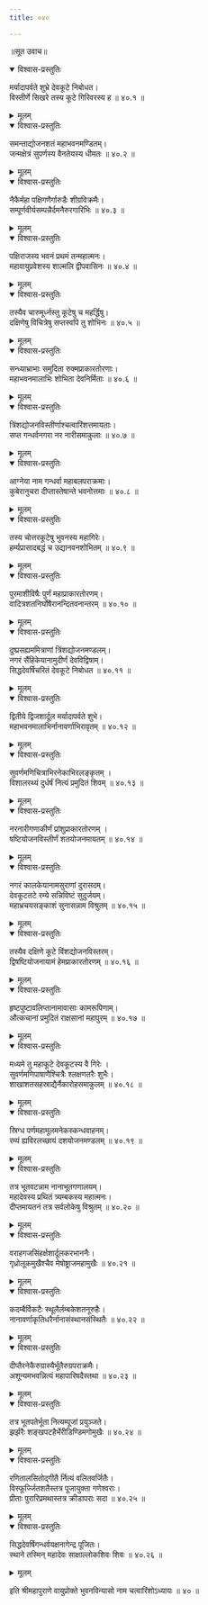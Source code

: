 ```yaml
---
title: ०४०

---
```

॥सूत उवाच॥


<details open><summary>विश्वास-प्रस्तुतिः</summary>

मर्यादापर्वते शुभ्रे देवकूटे निबोधत।  
विस्तीर्णे सिखरे तस्य कूटे गिरिवरस्य ह ॥ ४०.१ ॥
</details>

<details><summary>मूलम्</summary>

मर्यादापर्वते शुभ्रे देवकूटे निबोधत।  
विस्तीर्णे सिखरे तस्य कूटे गिरिवरस्य ह ॥ ४०.१ ॥
</details>


<details open><summary>विश्वास-प्रस्तुतिः</summary>

समन्ताद्योजनशतं महाभवनमण्डितम्।  
जन्मक्षेत्रं सुपर्णस्य वैनतेयस्य धीमतः ॥ ४०.२ ॥
</details>

<details><summary>मूलम्</summary>

समन्ताद्योजनशतं महाभवनमण्डितम्।  
जन्मक्षेत्रं सुपर्णस्य वैनतेयस्य धीमतः ॥ ४०.२ ॥
</details>


<details open><summary>विश्वास-प्रस्तुतिः</summary>

नैकैर्महा पक्षिगणैर्गारुडैः शीग्रविक्रमैः।  
सम्पूर्णवीर्यसम्पन्नैर्दमनैरुरगारिभिः ॥ ४०.३ ॥
</details>

<details><summary>मूलम्</summary>

नैकैर्महा पक्षिगणैर्गारुडैः शीग्रविक्रमैः।  
सम्पूर्णवीर्यसम्पन्नैर्दमनैरुरगारिभिः ॥ ४०.३ ॥
</details>


<details open><summary>विश्वास-प्रस्तुतिः</summary>

पक्षिराजस्य भवनं प्रथमं तन्महात्मनः।  
महावायुप्रवेशस्य शाल्मलि द्वीपवासिनः ॥ ४०.४ ॥
</details>

<details><summary>मूलम्</summary>

पक्षिराजस्य भवनं प्रथमं तन्महात्मनः।  
महावायुप्रवेशस्य शाल्मलि द्वीपवासिनः ॥ ४०.४ ॥
</details>


<details open><summary>विश्वास-प्रस्तुतिः</summary>

तस्यैव चारुमूर्ध्नस्तु कूटेषु च महर्द्धिषु।  
दक्षिणेषु विचित्रेषु सप्तस्वपि तु शोभिनः ॥ ४०.५ ॥
</details>

<details><summary>मूलम्</summary>

तस्यैव चारुमूर्ध्नस्तु कूटेषु च महर्द्धिषु।  
दक्षिणेषु विचित्रेषु सप्तस्वपि तु शोभिनः ॥ ४०.५ ॥
</details>


<details open><summary>विश्वास-प्रस्तुतिः</summary>

सन्ध्याभ्राभाः समुदिता रुक्मप्राकारतोरणाः।  
महाभवनमालाभिः शोभिता देवनिर्मिताः ॥ ४०.६ ॥
</details>

<details><summary>मूलम्</summary>

सन्ध्याभ्राभाः समुदिता रुक्मप्राकारतोरणाः।  
महाभवनमालाभिः शोभिता देवनिर्मिताः ॥ ४०.६ ॥
</details>


<details open><summary>विश्वास-प्रस्तुतिः</summary>

त्रिंशद्योजनविस्तीर्णाश्चत्वारिंशत्तमायताः।  
सप्त गन्धर्वनगरा नर नारीसमाकुलाः ॥ ४०.७ ॥
</details>

<details><summary>मूलम्</summary>

त्रिंशद्योजनविस्तीर्णाश्चत्वारिंशत्तमायताः।  
सप्त गन्धर्वनगरा नर नारीसमाकुलाः ॥ ४०.७ ॥
</details>


<details open><summary>विश्वास-प्रस्तुतिः</summary>

आग्नेया नाम गन्धर्वा महाबलपराक्रमाः।  
कुबेरानुचरा दीप्तास्तेषान्ते भवनोत्तमाः ॥ ४०.८ ॥
</details>

<details><summary>मूलम्</summary>

आग्नेया नाम गन्धर्वा महाबलपराक्रमाः।  
कुबेरानुचरा दीप्तास्तेषान्ते भवनोत्तमाः ॥ ४०.८ ॥
</details>


<details open><summary>विश्वास-प्रस्तुतिः</summary>

तस्य चोत्तरकूटेषु भुवनस्य महागिरेः।  
हर्म्यप्रासादबद्धं च उद्यानवनशोभितम् ॥ ४०.९ ॥
</details>

<details><summary>मूलम्</summary>

तस्य चोत्तरकूटेषु भुवनस्य महागिरेः।  
हर्म्यप्रासादबद्धं च उद्यानवनशोभितम् ॥ ४०.९ ॥
</details>


<details open><summary>विश्वास-प्रस्तुतिः</summary>

पुरमाशीविषैः पुर्णं महाप्राकारतोरणम्।  
वादित्रशतनिर्घोषैरानन्दितवनान्तरम् ॥ ४०.१० ॥
</details>

<details><summary>मूलम्</summary>

पुरमाशीविषैः पुर्णं महाप्राकारतोरणम्।  
वादित्रशतनिर्घोषैरानन्दितवनान्तरम् ॥ ४०.१० ॥
</details>


<details open><summary>विश्वास-प्रस्तुतिः</summary>

दुष्प्रसह्यममित्राणां त्रिंशद्योजनमण्डलम्।  
नगरं सैंहिकेयानामुदीर्णं देवविद्विषाम्।  
सिद्धदेवर्षिचरितं देवकूटे निबोधत ॥ ४०.११ ॥
</details>

<details><summary>मूलम्</summary>

दुष्प्रसह्यममित्राणां त्रिंशद्योजनमण्डलम्।  
नगरं सैंहिकेयानामुदीर्णं देवविद्विषाम्।  
सिद्धदेवर्षिचरितं देवकूटे निबोधत ॥ ४०.११ ॥
</details>


<details open><summary>विश्वास-प्रस्तुतिः</summary>

द्वितीये द्विजशार्दूल मर्यादापर्वते शुभे।  
महाभवनमालाभिर्नानावर्णाभिरावृतम् ॥ ४०.१२ ॥
</details>

<details><summary>मूलम्</summary>

द्वितीये द्विजशार्दूल मर्यादापर्वते शुभे।  
महाभवनमालाभिर्नानावर्णाभिरावृतम् ॥ ४०.१२ ॥
</details>


<details open><summary>विश्वास-प्रस्तुतिः</summary>

सुवर्णमणिचित्राभिरनेकाभिरलङ्कृतम् ।  
विशालरथ्यं दुर्धर्षं नित्यं प्रमुदितं शिवम् ॥ ४०.१३ ॥
</details>

<details><summary>मूलम्</summary>

सुवर्णमणिचित्राभिरनेकाभिरलङ्कृतम् ।  
विशालरथ्यं दुर्धर्षं नित्यं प्रमुदितं शिवम् ॥ ४०.१३ ॥
</details>


<details open><summary>विश्वास-प्रस्तुतिः</summary>

नरनारीगणाकीर्णं प्रांशुप्राकारतोरणम् ।  
षष्टियोजनविस्तीर्णं शतयोजनमायतम् ॥ ४०.१४ ॥
</details>

<details><summary>मूलम्</summary>

नरनारीगणाकीर्णं प्रांशुप्राकारतोरणम् ।  
षष्टियोजनविस्तीर्णं शतयोजनमायतम् ॥ ४०.१४ ॥
</details>


<details open><summary>विश्वास-प्रस्तुतिः</summary>

नगरं कालकेयानामसुराणां दुरासदम्।  
देवकूटतटे रम्ये सन्निविष्टं सुदुर्जयम्।  
महाभ्रचयसङ्काशं सुनासन्नाम विश्रुतम् ॥ ४०.१५ ॥
</details>

<details><summary>मूलम्</summary>

नगरं कालकेयानामसुराणां दुरासदम्।  
देवकूटतटे रम्ये सन्निविष्टं सुदुर्जयम्।  
महाभ्रचयसङ्काशं सुनासन्नाम विश्रुतम् ॥ ४०.१५ ॥
</details>


<details open><summary>विश्वास-प्रस्तुतिः</summary>

तस्यैव दक्षिणे कूटे विंशद्योजनविस्तरम्।  
द्विषष्टियोजनायामं हेमप्राकारतोरणम् ॥ ४०.१६ ॥
</details>

<details><summary>मूलम्</summary>

तस्यैव दक्षिणे कूटे विंशद्योजनविस्तरम्।  
द्विषष्टियोजनायामं हेमप्राकारतोरणम् ॥ ४०.१६ ॥
</details>


<details open><summary>विश्वास-प्रस्तुतिः</summary>

हृष्टपुष्टावलिप्तानामावासाः कामरूपिणाम्।  
औत्कचानां प्रमुदितं राक्षसानां महापुरम् ॥ ४०.१७ ॥
</details>

<details><summary>मूलम्</summary>

हृष्टपुष्टावलिप्तानामावासाः कामरूपिणाम्।  
औत्कचानां प्रमुदितं राक्षसानां महापुरम् ॥ ४०.१७ ॥
</details>


<details open><summary>विश्वास-प्रस्तुतिः</summary>

मध्यमे तु महाकूटे देवकूटस्य वै गिरेः ।  
सुवर्णमणिपाषाणैश्चित्रैः श्लक्षणतरैः शुभैः।  
शाखाशतसहस्राद्यैर्नैकारोहसमाकुलम् ॥ ४०.१८ ॥
</details>

<details><summary>मूलम्</summary>

मध्यमे तु महाकूटे देवकूटस्य वै गिरेः ।  
सुवर्णमणिपाषाणैश्चित्रैः श्लक्षणतरैः शुभैः।  
शाखाशतसहस्राद्यैर्नैकारोहसमाकुलम् ॥ ४०.१८ ॥
</details>


<details open><summary>विश्वास-प्रस्तुतिः</summary>

स्रिग्ध पर्णमहामूलमनेकस्कन्धवाहनम्।  
रम्यं ह्यविरलच्छायं दशयोजनमण्डलम् ॥ ४०.१९ ॥
</details>

<details><summary>मूलम्</summary>

स्रिग्ध पर्णमहामूलमनेकस्कन्धवाहनम्।  
रम्यं ह्यविरलच्छायं दशयोजनमण्डलम् ॥ ४०.१९ ॥
</details>


<details open><summary>विश्वास-प्रस्तुतिः</summary>

तत्र भूतवटन्नाम नानाभूतगणालयम्।  
महादेवस्य प्रथितं त्र्यम्बकस्य महात्मनः।  
दीप्तमायतनं तत्र सर्वलोकेषु विश्रुतम् ॥ ४०.२० ॥
</details>

<details><summary>मूलम्</summary>

तत्र भूतवटन्नाम नानाभूतगणालयम्।  
महादेवस्य प्रथितं त्र्यम्बकस्य महात्मनः।  
दीप्तमायतनं तत्र सर्वलोकेषु विश्रुतम् ॥ ४०.२० ॥
</details>


<details open><summary>विश्वास-प्रस्तुतिः</summary>

वराहगजसिंहर्क्षशार्दूलकरभाननैः।  
गृध्रोलूकमुखैश्चैव मेषोष्ट्राजमहामुखैः ॥ ४०.२१ ॥
</details>

<details><summary>मूलम्</summary>

वराहगजसिंहर्क्षशार्दूलकरभाननैः।  
गृध्रोलूकमुखैश्चैव मेषोष्ट्राजमहामुखैः ॥ ४०.२१ ॥
</details>


<details open><summary>विश्वास-प्रस्तुतिः</summary>

कदम्बैर्विकटैः स्थूलैर्लम्बकेशतनूरुहैः।  
नानावर्णाकृतिधरैर्नानासंस्थानसंस्थितैः ॥ ४०.२२ ॥
</details>

<details><summary>मूलम्</summary>

कदम्बैर्विकटैः स्थूलैर्लम्बकेशतनूरुहैः।  
नानावर्णाकृतिधरैर्नानासंस्थानसंस्थितैः ॥ ४०.२२ ॥
</details>


<details open><summary>विश्वास-प्रस्तुतिः</summary>

दीप्तैरनेकैरुग्रास्यैर्भूतैरुग्रपराक्रमैः।  
अशून्यमभवन्नित्यं महापारिषदैस्तथा ॥ ४०.२३ ॥
</details>

<details><summary>मूलम्</summary>

दीप्तैरनेकैरुग्रास्यैर्भूतैरुग्रपराक्रमैः।  
अशून्यमभवन्नित्यं महापारिषदैस्तथा ॥ ४०.२३ ॥
</details>


<details open><summary>विश्वास-प्रस्तुतिः</summary>

तत्र भूतपतेर्भूता नित्यम्पूजां प्रयुञ्जते।  
झर्झरैः शङ्खपटहैर्भेरीडिण्डिमगोमुखैः ॥ ४०.२४ ॥
</details>

<details><summary>मूलम्</summary>

तत्र भूतपतेर्भूता नित्यम्पूजां प्रयुञ्जते।  
झर्झरैः शङ्खपटहैर्भेरीडिण्डिमगोमुखैः ॥ ४०.२४ ॥
</details>


<details open><summary>विश्वास-प्रस्तुतिः</summary>

रणितालसितोद्गीतै र्नित्यं वलितवर्जितैः।  
विस्फूर्ज्जितशतैस्तत्र पूजायुक्ता गणेश्वराः।  
प्रीताः पुरारिप्रमथास्तत्र क्रीडापराः सदा ॥ ४०.२५ ॥
</details>

<details><summary>मूलम्</summary>

रणितालसितोद्गीतै र्नित्यं वलितवर्जितैः।  
विस्फूर्ज्जितशतैस्तत्र पूजायुक्ता गणेश्वराः।  
प्रीताः पुरारिप्रमथास्तत्र क्रीडापराः सदा ॥ ४०.२५ ॥
</details>


<details open><summary>विश्वास-प्रस्तुतिः</summary>

सिद्धदेवर्षिगन्धर्वयक्षनागेन्द्र पूजितः।  
स्थाने तस्मिन् महादेवः साक्षाल्लोकशिवः शिवः ॥ ४०.२६ ॥
</details>

<details><summary>मूलम्</summary>

सिद्धदेवर्षिगन्धर्वयक्षनागेन्द्र पूजितः।  
स्थाने तस्मिन् महादेवः साक्षाल्लोकशिवः शिवः ॥ ४०.२६ ॥
</details>

इति श्रीमहापुराणे वायुप्रोक्ते भुवनविन्यासो नाम चत्वारिंशोऽध्यायः ॥ ४० ॥